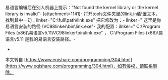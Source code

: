 易语言编辑后在别人机器上提示：“Not found the kernel library or the kernel library is invalid”-
\[attachment=1141\]-
打开tools文件夹里的link.ini配置文本，找到其中一句：ilnker="C:\\full\\path\\link.exe" 把它修改为：-
ilnker=" 这里是你易语言安装的路径 \\VC98linker\\bin\\link.exe"-
我的配置：ilnker=" C:\\Program Files (x86)\\易语言v5.11\\VC98linker\\bin\\link.exe" ， C:\\Program Files (x86)\\易语言v5.11 是我的易语言安装路径。-

-

本文转自 [https://www.eqishare.com/programming/304.html](https://www.eqishare.com/programming/304.html)，如有侵权，请联系删除。